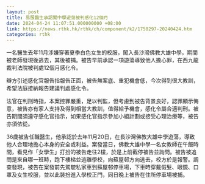 ```yaml
---
layout: post
title: 易服醫生承認闖中學遊蕩被判感化12個月
date: 2024-04-24 11:07:51.000000000 +08:00
link: https://news.rthk.hk/rthk/ch/component/k2/1750297-20240424.htm
categories: rthk
---
```


一名醫生去年11月涉嫌穿著夏季白色女生的校服，闖入長沙灣佛教大雄中學，期間被老師發現後逃去，其後被捕。被告早前承認一項遊蕩導致他人擔心罪，在西九龍裁判法院被判處12個月感化令。

辯方引述感化官報告指報告正面，被告無案底、重犯機會低，今次得到很大教訓，希望法庭接納報告建議判處感化令。

法官在判刑時指，本案控罪嚴重，足以判監，但考慮到被告背景良好，認罪顯示悔意，被告亦有家人支持及得到相當大教訓，值得給予機會，感化令屬合適判刑。被告期間須遵守感化官指示，如果感化官指示參加小組計劃或接受心理治療等，被告亦須依從。

36歲被告任職醫生，他承認於去年11月20日，在長沙灣佛教大雄中學遊蕩，導致他人合理地擔心本身的安全或利益。案發當日，佛教大雄中學一名女教師在午飯時間，看見作「女學生」打扮的被告走往2樓，於是上前截停被告並詢問。被告被追問是來自哪一班時，跑下樓梯並逃離學校，向蘇屋邨方向逃去，校方於是報警。調查發現，被告在案發前先駕駛私家車到蘇屋邨停車場，下車時穿戴假髮、眼鏡、口罩及女生校服，並以此裝扮進入學校正門，同日晚上被告在住所停車場被捕。
